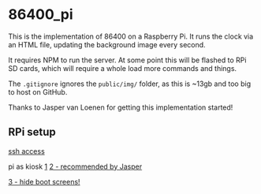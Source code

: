 
# 86400_pi

This is the implementation of 86400 on a Raspberry Pi. It runs the clock via an HTML file, updating the background image every second.

It requires NPM to run the server. At some point this will be flashed to RPi SD cards, which will require a whole load more commands and things.

The `.gitignore` ignores the `public/img/` folder, as this is ~13gb and too big to host on GitHub.

Thanks to Jasper van Loenen for getting this implementation started!



## RPi setup

[ssh access](https://www.losant.com/blog/getting-started-with-the-raspberry-pi-zero-w-without-a-monitor)

pi as kiosk
[1](https://pimylifeup.com/raspberry-pi-kiosk/)
[2 - recommended by Jasper](https://blog.gordonturner.com/2017/07/22/raspberry-pi-full-screen-browser-raspbian-july-2017/)

[3 - hide boot screens!](https://raspberrypi.stackexchange.com/questions/59310/remove-boot-messages-all-text-in-jessie)